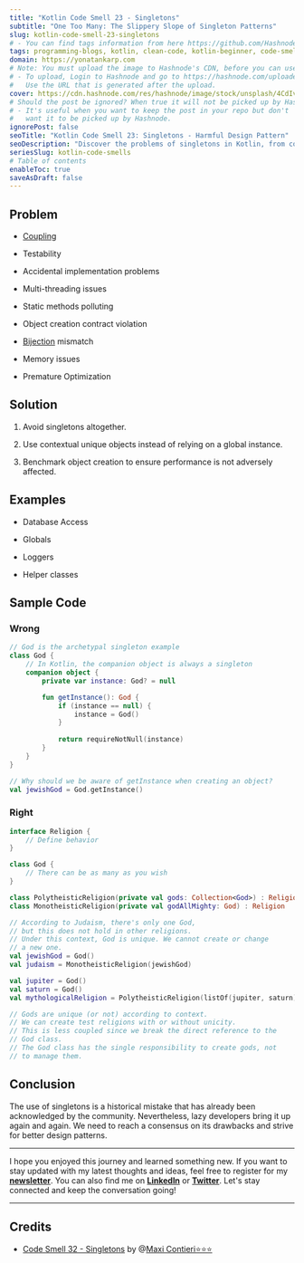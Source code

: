```yaml
---
title: "Kotlin Code Smell 23 - Singletons"
subtitle: "One Too Many: The Slippery Slope of Singleton Patterns"
slug: kotlin-code-smell-23-singletons
# - You can find tags information from here https://github.com/Hashnode/support/blob/main/misc/tags.json
tags: programming-blogs, kotlin, clean-code, kotlin-beginner, code-smell-1
domain: https://yonatankarp.com
# Note: You must upload the image to Hashnode's CDN, before you can use it here.
# - To upload, Login to Hashnode and go to https://hashnode.com/uploader
#   Use the URL that is generated after the upload.
cover: https://cdn.hashnode.com/res/hashnode/image/stock/unsplash/4CdIv6SZkck/upload/02fa10cef1c8aea07fab21dab0baa64f.jpeg
# Should the post be ignored? When true it will not be picked up by Hashnode.
# - It's useful when you want to keep the post in your repo but don't
#   want it to be picked up by Hashnode.
ignorePost: false
seoTitle: "Kotlin Code Smell 23: Singletons - Harmful Design Pattern"
seoDescription: "Discover the problems of singletons in Kotlin, from coupling to memory issues. Learn better solutions for improved software designץ"
seriesSlug: kotlin-code-smells
# Table of contents
enableToc: true
saveAsDraft: false
---
```



## Problem

* [Coupling](https://maximilianocontieri.com/coupling-the-one-and-only-software-design-problem)
    
* Testability
    
* Accidental implementation problems
    
* Multi-threading issues
    
* Static methods polluting
    
* Object creation contract violation
    
* [Bijection](https://mcsee.hashnode.dev/the-one-and-only-software-design-principle) mismatch
    
* Memory issues
    
* Premature Optimization
    

## Solution

1. Avoid singletons altogether.
    
2. Use contextual unique objects instead of relying on a global instance.
    
3. Benchmark object creation to ensure performance is not adversely affected.
    

## Examples

* Database Access
    
* Globals
    
* Loggers
    
* Helper classes
    

## Sample Code

### Wrong

```kotlin
// God is the archetypal singleton example
class God {
    // In Kotlin, the companion object is always a singleton
    companion object {
        private var instance: God? = null

        fun getInstance(): God {
            if (instance == null) {
                instance = God()
            }
            
            return requireNotNull(instance)
        }
    }
}

// Why should we be aware of getInstance when creating an object?
val jewishGod = God.getInstance()
```

### Right

```kotlin
interface Religion {
    // Define behavior
}

class God {
    // There can be as many as you wish
}

class PolytheisticReligion(private val gods: Collection<God>) : Religion
class MonotheisticReligion(private val godAllMighty: God) : Religion

// According to Judaism, there's only one God,
// but this does not hold in other religions.
// Under this context, God is unique. We cannot create or change
// a new one.
val jewishGod = God()
val judaism = MonotheisticReligion(jewishGod)

val jupiter = God()
val saturn = God()
val mythologicalReligion = PolytheisticReligion(listOf(jupiter, saturn))

// Gods are unique (or not) according to context.
// We can create test religions with or without unicity.
// This is less coupled since we break the direct reference to the
// God class.
// The God class has the single responsibility to create gods, not
// to manage them.
```

## Conclusion

The use of singletons is a historical mistake that has already been acknowledged by the community. Nevertheless, lazy developers bring it up again and again. We need to reach a consensus on its drawbacks and strive for better design patterns.

---

I hope you enjoyed this journey and learned something new. If you want to stay updated with my latest thoughts and ideas, feel free to register for my [**newsletter**](https://yonatankarp.com/newsletter). You can also find me on [**LinkedIn**](https://www.linkedin.com/in/yonatankarp/) or [**Twitter**](https://twitter.com/yonatan_karp). Let's stay connected and keep the conversation going!

---

## Credits

* [Code Smell 32 - Singletons](https://maximilianocontieri.com/code-smell-32-singletons) by @[Maxi Contieri⭐⭐⭐](@mcsee)
